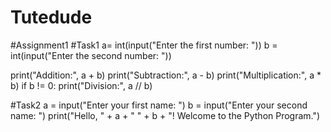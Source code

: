 # Tutedude
#Assignment1
#Task1
a= int(input("Enter the first number: "))
b = int(input("Enter the second number: "))

print("Addition:", a + b)
print("Subtraction:", a - b)
print("Multiplication:", a * b)
if b != 0:
    print("Division:", a // b)


#Task2
a = input("Enter your first name: ")
b = input("Enter your second name: ")
print("Hello, " + a + " " + b + "! Welcome to the Python Program.")
